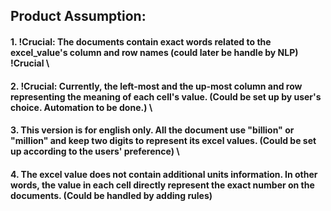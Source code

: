 ## Product Assumption: 
#### 1. !Crucial: The documents contain exact words related to the excel_value's column and row names (could later be handle by NLP) !Crucial \\
#### 2. !Crucial: Currently, the left-most and the up-most column and row representing the meaning of each cell's value. (Could be set up by user's choice. Automation to be done.) \\ 
#### 3. This version is for english only. All the document use "billion" or "million" and keep two digits to represent its excel values. (Could be set up according to the users' preference) \\ 
#### 4. The excel value does not contain additional units information. In other words, the value in each cell directly represent the exact number on the documents. (Could be handled by adding rules) 
